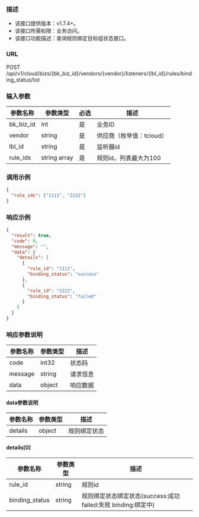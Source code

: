 ### 描述

- 该接口提供版本：v1.7.4+。
- 该接口所需权限：业务访问。
- 该接口功能描述：查询规则绑定目标组状态接口。

### URL

POST /api/v1/cloud/bizs/{bk_biz_id}/vendors/{vendor}/listeners/{lbl_id}/rules/binding_status/list

### 输入参数

| 参数名称      | 参数类型    | 必选 | 描述              |
|-----------|---------|----|-----------------|
| bk_biz_id | int     | 是  | 业务ID            |
| vendor    | string  | 是  | 供应商（枚举值：tcloud） |
| lbl_id    | string  | 是  | 监听器id           |
| rule_ids  | string array | 是  | 规则id，列表最大为100   |

### 调用示例
```json
{
  "rule_ids": ["1111", "2222"]
}
```

### 响应示例

```json
{
  "result": true,
  "code": 0,
  "message": "",
  "data": {
    "details": [
      {
        "rule_id": "1111",
        "binding_status": "success"
      },
      {
        "rule_id": "2222",
        "binding_status": "failed"
      }
    ]
  }
}
```

### 响应参数说明

| 参数名称    | 参数类型   | 描述   |
|---------|--------|------|
| code    | int32  | 状态码  |
| message | string | 请求信息 |
| data    | object | 响应数据 |


#### data参数说明

| 参数名称       | 参数类型   | 描述     |
|------------|--------|--------|
| details    | object | 规则绑定状态 |

#### details[0]
| 参数名称       | 参数类型   | 描述     |
|------------|--------|--------|
| rule_id    | string | 规则id   |
| binding_status    | string | 规则绑定状态绑定状态(success:成功 failed:失败 binding:绑定中) |

